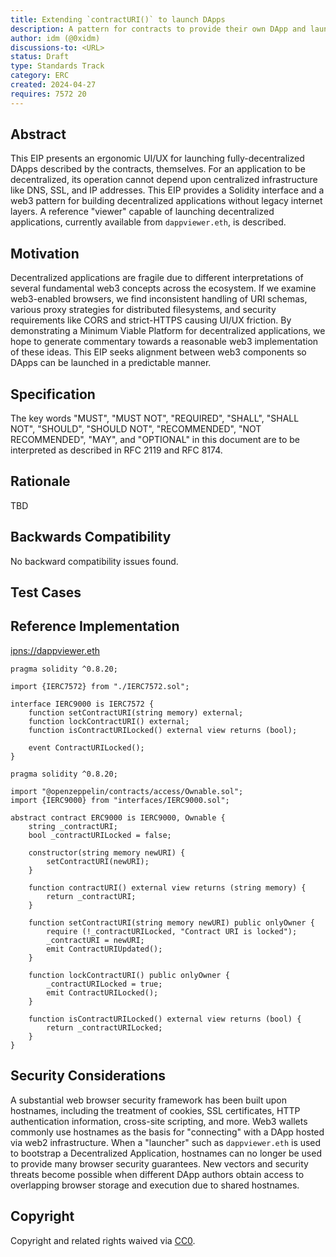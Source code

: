 ```yaml
---
title: Extending `contractURI()` to launch DApps
description: A pattern for contracts to provide their own DApp and launch it from decentralized storage
author: idm (@0xidm)
discussions-to: <URL>
status: Draft
type: Standards Track
category: ERC
created: 2024-04-27
requires: 7572 20
---
```


## Abstract

This EIP presents an ergonomic UI/UX for launching fully-decentralized DApps described by the contracts, themselves.
For an application to be decentralized, its operation cannot depend upon centralized infrastructure like DNS, SSL, and IP addresses.
This EIP provides a Solidity interface and a web3 pattern for building decentralized applications without legacy internet layers.
A reference "viewer" capable of launching decentralized applications, currently available from `dappviewer.eth`, is described.

## Motivation

Decentralized applications are fragile due to different interpretations of several fundamental web3 concepts across the ecosystem.
If we examine web3-enabled browsers, we find inconsistent handling of URI schemas, various proxy strategies for distributed filesystems, and security requirements like CORS and strict-HTTPS causing UI/UX friction.
By demonstrating a Minimum Viable Platform for decentralized applications, we hope to generate commentary towards a reasonable web3 implementation of these ideas.
This EIP seeks alignment between web3 components so DApps can be launched in a predictable manner.

## Specification

<!--
  The Specification section should describe the syntax and semantics of any new feature. The specification should be detailed enough to allow competing, interoperable implementations for any of the current Ethereum platforms (besu, erigon, ethereumjs, go-ethereum, nethermind, or others).

  It is recommended to follow RFC 2119 and RFC 8170. Do not remove the key word definitions if RFC 2119 and RFC 8170 are followed.

  TODO: Remove this comment before submitting
-->

The key words "MUST", "MUST NOT", "REQUIRED", "SHALL", "SHALL NOT", "SHOULD", "SHOULD NOT", "RECOMMENDED", "NOT RECOMMENDED", "MAY", and "OPTIONAL" in this document are to be interpreted as described in RFC 2119 and RFC 8174.

## Rationale

<!--
  The rationale fleshes out the specification by describing what motivated the design and why particular design decisions were made. It should describe alternate designs that were considered and related work, e.g. how the feature is supported in other languages.

  The current placeholder is acceptable for a draft.

  TODO: Remove this comment before submitting
-->

TBD

## Backwards Compatibility

<!--

  This section is optional.

  All EIPs that introduce backwards incompatibilities must include a section describing these incompatibilities and their severity. The EIP must explain how the author proposes to deal with these incompatibilities. EIP submissions without a sufficient backwards compatibility treatise may be rejected outright.

  The current placeholder is acceptable for a draft.

  TODO: Remove this comment before submitting
-->

No backward compatibility issues found.

## Test Cases

<!--
  This section is optional for non-Core EIPs.

  The Test Cases section should include expected input/output pairs, but may include a succinct set of executable tests. It should not include project build files. No new requirements may be be introduced here (meaning an implementation following only the Specification section should pass all tests here.)
  If the test suite is too large to reasonably be included inline, then consider adding it as one or more files in `../assets/eip-####/`. External links will not be allowed

  TODO: Remove this comment before submitting
-->

## Reference Implementation

<!--
  This section is optional.

  The Reference Implementation section should include a minimal implementation that assists in understanding or implementing this specification. It should not include project build files. The reference implementation is not a replacement for the Specification section, and the proposal should still be understandable without it.
  If the reference implementation is too large to reasonably be included inline, then consider adding it as one or more files in `../assets/eip-####/`. External links will not be allowed.

  TODO: Remove this comment before submitting
-->

[ipns://dappviewer.eth](ipns://dappviewer.eth)

```solidity
pragma solidity ^0.8.20;

import {IERC7572} from "./IERC7572.sol";

interface IERC9000 is IERC7572 {
    function setContractURI(string memory) external;
    function lockContractURI() external;
    function isContractURILocked() external view returns (bool);

    event ContractURILocked();
}
```

```solidity
pragma solidity ^0.8.20;

import "@openzeppelin/contracts/access/Ownable.sol";
import {IERC9000} from "interfaces/IERC9000.sol";

abstract contract ERC9000 is IERC9000, Ownable {
    string _contractURI;
    bool _contractURILocked = false;

    constructor(string memory newURI) {
        setContractURI(newURI);
    }

    function contractURI() external view returns (string memory) {
        return _contractURI;
    }

    function setContractURI(string memory newURI) public onlyOwner {
        require (!_contractURILocked, "Contract URI is locked");
        _contractURI = newURI;
        emit ContractURIUpdated();
    }

    function lockContractURI() public onlyOwner {
        _contractURILocked = true;
        emit ContractURILocked();
    }

    function isContractURILocked() external view returns (bool) {
        return _contractURILocked;
    }
}
```

## Security Considerations

A substantial web browser security framework has been built upon hostnames, including the treatment of cookies, SSL certificates, HTTP authentication information, cross-site scripting, and more.
Web3 wallets commonly use hostnames as the basis for "connecting" with a DApp hosted via web2 infrastructure.
When a "launcher" such as `dappviewer.eth` is used to bootstrap a Decentralized Application, hostnames can no longer be used to provide many browser security guarantees.
New vectors and security threats become possible when different DApp authors obtain access to overlapping browser storage and execution due to shared hostnames.

## Copyright

Copyright and related rights waived via [CC0](../LICENSE.md).